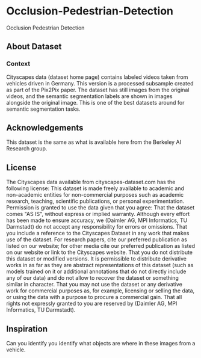 # Occlusion-Pedestrian-Detection
Occlusion Pedestrian Detection

## About Dataset
### Context
Cityscapes data (dataset home page) contains labeled videos taken from vehicles driven in Germany. This version is a processed subsample created as part of the Pix2Pix paper. The dataset has still images from the original videos, and the semantic segmentation labels are shown in images alongside the original image. This is one of the best datasets around for semantic segmentation tasks.

## Acknowledgements
This dataset is the same as what is available here from the Berkeley AI Research group.

## License
The Cityscapes data available from cityscapes-dataset.com has the following license:
This dataset is made freely available to academic and non-academic entities for non-commercial purposes such as academic research, teaching, scientific publications, or personal experimentation. Permission is granted to use the data given that you agree:
That the dataset comes "AS IS", without express or implied warranty. Although every effort has been made to ensure accuracy, we (Daimler AG, MPI Informatics, TU Darmstadt) do not accept any responsibility for errors or omissions.
That you include a reference to the Cityscapes Dataset in any work that makes use of the dataset. For research papers, cite our preferred publication as listed on our website; for other media cite our preferred publication as listed on our website or link to the Cityscapes website.
That you do not distribute this dataset or modified versions. It is permissible to distribute derivative works in as far as they are abstract representations of this dataset (such as models trained on it or additional annotations that do not directly include any of our data) and do not allow to recover the dataset or something similar in character.
That you may not use the dataset or any derivative work for commercial purposes as, for example, licensing or selling the data, or using the data with a purpose to procure a commercial gain.
That all rights not expressly granted to you are reserved by (Daimler AG, MPI Informatics, TU Darmstadt).

## Inspiration
Can you identify you identify what objects are where in these images from a vehicle.
